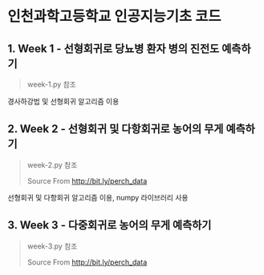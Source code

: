 # 인천과학고등학교 인공지능기초 코드
## 1. Week 1 - 선형회귀로 당뇨병 환자 병의 진전도 예측하기
> week-1.py 참조

경사하강법 및 선형회귀 알고리즘 이용

## 2. Week 2 - 선형회귀 및 다항회귀로 농어의 무게 예측하기
> week-2.py 참조
> 
> Source From http://bit.ly/perch_data

선형회귀 및 다항회귀 알고리즘 이용, numpy 라이브러리 사용

## 3. Week 3 - 다중회귀로 농어의 무게 예측하기
> week-3.py 참조
> 
> Source From http://bit.ly/perch_data